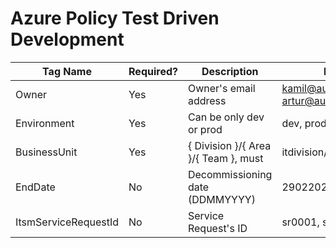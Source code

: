 # Azure Policy Test Driven Development

| Tag Name | Required? | Description | Example Value |
| - | - | - | - |
| Owner     | Yes | Owner's email address | kamil@automate.guru artur@automationgurus.github.io |
| Environment | Yes | Can be only dev or prod | dev, prod |
| BusinessUnit | Yes | { Division }/{ Area }/{ Team }, must  | itdivision/appsarea/csharpteam |
| EndDate  | No | Decommissioning date (DDMMYYYY) | 29022024  |
| ItsmServiceRequestId | No | Service Request's ID | sr0001, sr1990 |

